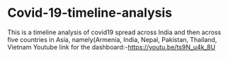 # Covid-19-timeline-analysis
This is a timeline analysis of covid19 spread across India and then across five countries in Asia, namely(Armenia, India, Nepal, Pakistan, Thailand, Vietnam
Youtube link for the dashboard:-https://youtu.be/ts9N_u4k_8U
